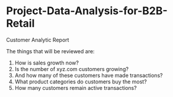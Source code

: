 # Project-Data-Analysis-for-B2B-Retail
Customer Analytic Report

The things that will be reviewed are:
1. How is sales growth now?
2. Is the number of xyz.com customers growing?
3. And how many of these customers have made transactions?
4. What product categories do customers buy the most?
5. How many customers remain active transactions?

